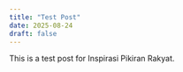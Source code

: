 ```yaml
---
title: "Test Post"
date: 2025-08-24
draft: false
---
```

This is a test post for Inspirasi Pikiran Rakyat.